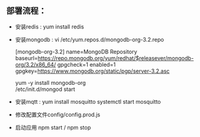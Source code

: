 部署流程：
---
* 安装redis : yum install redis
* 安装mongodb : 
    vi /etc/yum.repos.d/mongodb-org-3.2.repo 
    
    [mongodb-org-3.2]
    name=MongoDB Repository
    baseurl=https://repo.mongodb.org/yum/redhat/$releasever/mongodb-org/3.2/x86_64/
    gpgcheck=1
    enabled=1
    gpgkey=https://www.mongodb.org/static/pgp/server-3.2.asc
    
    yum -y install mongodb-org  
  /etc/init.d/mongod start
* 安装mqtt : yum install mosquitto   systemctl start mosquitto
* 修改配置文件config/config.prod.js   
* 启动应用 npm start / npm stop
